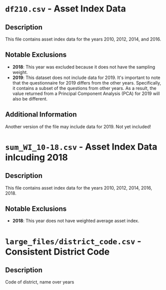 # `df210.csv` - Asset Index Data

## Description
This file contains asset index data for the years 2010, 2012, 2014, and 2016.

## Notable Exclusions
- **2018**: This year was excluded because it does not have the sampling weight.
- **2019**: This dataset does not include data for 2019. It's important to note that the questionnaire for 2019 differs from the other years. Specifically, it contains a subset of the questions from other years. As a result, the value returned from a Principal Component Analysis (PCA) for 2019 will also be different.

## Additional Information
Another version of the file may include data for 2019. Not yet included!

# `sum_WI_10-18.csv` - Asset Index Data  inlcuding 2018

## Description
This file contains asset index data for the years 2010, 2012, 2014, 2016, 2018.

## Notable Exclusions
- **2018**: This year does not have weighted average asset index.

# `large_files/district_code.csv` - Consistent District Code 

## Description
Code of district, name over years